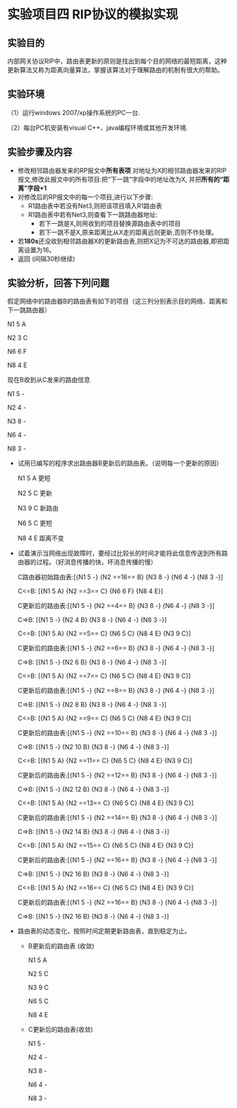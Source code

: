 # 实验项目四 RIP协议的模拟实现

## 实验目的

内部网关协议RIP中，路由表更新的原则是找出到每个目的网络的最短距离，这种更新算法又称为距离向量算法，掌握该算法对于理解路由的机制有很大的帮助。

## 实验环境

（1）运行windows 2007/xp操作系统的PC一台.

（2）每台PC机安装有visual C++、java编程环境或其他开发环境.

## 实验步骤及内容

- 修改相邻路由器发来的RP报文中**所有表项**
  对地址为X的相邻路由器发来的RIP报文,修改此报文中的所有项目:把“下一跳”字段中的地址改为X, 并把**所有的“距离”字段+1**
- 对修改后的RP报文中的每一个项目,进行以下步骤:
    - R1路由表中若没有Net3,则把该项目填入R1路由表
    - R1路由表中若有Net3,则查看下一跳路由器地址:
        - 若下一跳是X,则用收到的项目替换源路由表中的项目
        - 若下一跳不是X,原来距离比从X走的距离远则更新,否则不作处理。
- 若**180s**还没收到相邻路由器X的更新路由表,则把X记为不可达的路由器,即把距离设置为16。
- 返回 (间隔30秒继续)

## 实验分析，回答下列问题

假定网络中的路由器B的路由表有如下的项目（这三列分别表示目的网络、距离和下一跳路由器）

N1   5   A

N2   3   C

N6   6   F

N8   4   E

现在B收到从C发来的路由信息

N1   5  -

N2   4  -

N3   8  -

N6   4  -

N8   3  -

  - 试用已编写的程序求出路由器B更新后的路由表。（说明每一个更新的原因）

    N1   5   A 	更短

    N2   5   C	 更新

    N3   9   C	新路由

    N6   5   C	更短

    N8   4   E	距离不变

- 试着演示当网络出现故障时，要经过比较长的时间才能将此信息传送到所有路由器的过程。（好消息传播的快，坏消息传播的慢）

  C路由器初始路由表:[{N1 5 -} {N2 ==16== B} {N3 8 -} {N6 4 -} {N8 3 -}]

  C<=B: [{N1 5 A} {N2 ==3== C} {N6 6 F} {N8 4 E}]
  
  C更新后的路由表:[{N1 5 -} {N2 ==4== B} {N3 8 -} {N6 4 -} {N8 3 -}]
  
  C=>B: [{N1 5 -} {N2 4 B} {N3 8 -} {N6 4 -} {N8 3 -}]
  
  C<=B: [{N1 5 A} {N2 ==5== C} {N6 5 C} {N8 4 E} {N3 9 C}]
  
  C更新后的路由表:[{N1 5 -} {N2 ==6== B} {N3 8 -} {N6 4 -} {N8 3 -}]
  
  C=>B: [{N1 5 -} {N2 6 B} {N3 8 -} {N6 4 -} {N8 3 -}]
  
  C<=B: [{N1 5 A} {N2 ==7== C} {N6 5 C} {N8 4 E} {N3 9 C}]
  
  C更新后的路由表:[{N1 5 -} {N2 ==8== B} {N3 8 -} {N6 4 -} {N8 3 -}]
  
  C=>B: [{N1 5 -} {N2 8 B} {N3 8 -} {N6 4 -} {N8 3 -}]
  
  C<=B: [{N1 5 A} {N2 ==9== C} {N6 5 C} {N8 4 E} {N3 9 C}]
  
  C更新后的路由表:[{N1 5 -} {N2 ==10== B} {N3 8 -} {N6 4 -} {N8 3 -}]
  
  C=>B: [{N1 5 -} {N2 10 B} {N3 8 -} {N6 4 -} {N8 3 -}]
  
  C<=B: [{N1 5 A} {N2 ==11== C} {N6 5 C} {N8 4 E} {N3 9 C}]
  
  C更新后的路由表:[{N1 5 -} {N2 ==12== B} {N3 8 -} {N6 4 -} {N8 3 -}]
  
  C=>B: [{N1 5 -} {N2 12 B} {N3 8 -} {N6 4 -} {N8 3 -}]
  
  C<=B: [{N1 5 A} {N2 ==13== C} {N6 5 C} {N8 4 E} {N3 9 C}]
  
  C更新后的路由表:[{N1 5 -} {N2 ==14== B} {N3 8 -} {N6 4 -} {N8 3 -}]
  
  C=>B: [{N1 5 -} {N2 14 B} {N3 8 -} {N6 4 -} {N8 3 -}]
  
  C<=B: [{N1 5 A} {N2 ==15== C} {N6 5 C} {N8 4 E} {N3 9 C}]
  
  C更新后的路由表:[{N1 5 -} {N2 ==16== B} {N3 8 -} {N6 4 -} {N8 3 -}]
  
  C=>B: [{N1 5 -} {N2 16 B} {N3 8 -} {N6 4 -} {N8 3 -}]
  
  C<=B: [{N1 5 A} {N2 ==16== C} {N6 5 C} {N8 4 E} {N3 9 C}]
  
  C更新后的路由表:[{N1 5 -} {N2 ==16== B} {N3 8 -} {N6 4 -} {N8 3 -}]
  
  C=>B: [{N1 5 -} {N2 16 B} {N3 8 -} {N6 4 -} {N8 3 -}]

- 路由表的动态变化，按照时间定期更新路由表，直到稳定为止。

  - B更新后的路由表 (收敛)

      N1   5   A

      N2   5   C

      N3   9   C

      N6   5   C

      N8   4   E

  - C更新后的路由表(收敛)

    N1   5   -

    N2   4   -

    N3   8   -

    N6   4   -

    N8   3   -
